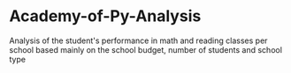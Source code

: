 # Academy-of-Py-Analysis
Analysis of the student's performance in math and reading classes per school based mainly on the school budget, number of students and school type
